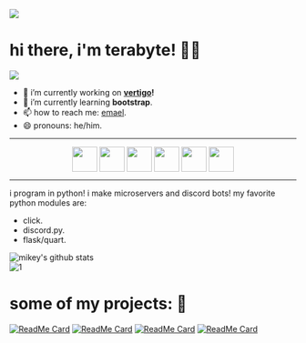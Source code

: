 ![](https://mikey.has-no-bra.in/565OmB6of.png)
# hi there, i'm terabyte! 👋🏽
![](https://komarev.com/ghpvc/?username=isigebengu-mikey)
- 🔭 i’m currently working on **[vertigo](https://github.com/ey3tech/vertigo)!**
- 🌱 i’m currently learning **bootstrap**.
- 📫 how to reach me: [emael](mailto:terabyte@terabyteis.me?subject=hi%20yes%20it%20me&body=ayo%20what's%20good%20boe).
- 😄 pronouns: he/him.

<hr/>

<p align = 'center'>
<img width ='44px' align='center' src ='https://raw.githubusercontent.com/rahulbanerjee26/githubAboutMeGenerator/main/icons/flask.svg'>
<img width ='44px' align='center' src ='https://raw.githubusercontent.com/rahulbanerjee26/githubAboutMeGenerator/main/icons/python.svg'>
<img width ='44px' align='center' src ='https://raw.githubusercontent.com/rahulbanerjee26/githubAboutMeGenerator/main/icons/discord.svg'>
<img width ='44px' align='center' src ='https://raw.githubusercontent.com/rahulbanerjee26/githubAboutMeGenerator/main/icons/css.svg'>
<img width ='44px' align='center' src ='https://raw.githubusercontent.com/rahulbanerjee26/githubAboutMeGenerator/main/icons/html.svg'>
<img width ='44px' align='center' src ='https://raw.githubusercontent.com/rahulbanerjee26/githubProfileReadmeGenerator/main/icons/go.svg'>
</p>

<hr/>

i program in python! i make microservers and discord bots! my favorite python modules are:
- click.
- discord.py.
- flask/quart.

![mikey's github stats](https://github-readme-stats.vercel.app/api?username=terabyte3&count_private=false&theme=dark&show_icons=true)\
![1](https://github-readme-stats.vercel.app/api/top-langs/?username=terabyte3&count_private=false&theme=dark)
# some of my projects: 🔨
[![ReadMe Card](https://github-readme-stats.vercel.app/api/pin/?username=terabyte3&repo=repltable&theme=dark&)](https://github.com/terabyte3/repltable)
[![ReadMe Card](https://github-readme-stats.vercel.app/api/pin/?username=terabyte3&repo=obscord&theme=dark&)](https://github.com/terabyte3/obscord)
[![ReadMe Card](https://github-readme-stats.vercel.app/api/pin/?username=terabyte3&repo=discord-ext-forms&theme=dark&)](https://github.com/terabyte3/discord-ext-forms)
[![ReadMe Card](https://github-readme-stats.vercel.app/api/pin/?username=ey3tech&repo=vertigo&theme=dark&)](https://github.com/ey3tech/vertigo)
